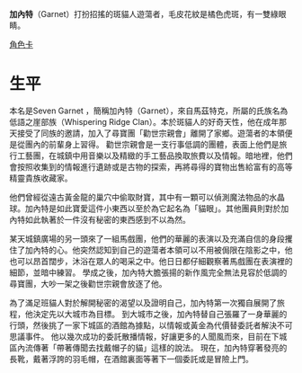 <!-- TITLE: 加內特 -->
<!-- SUBTITLE: 我乃是大名鼎鼎、勸世宗親會的…等等，你身上那個發光的東西是什麼？ -->


**加內特**（Garnet）打扮招搖的斑貓人遊蕩者，毛皮花紋是橘色虎斑，有一雙綠眼睛。

[角色卡](https://docs.google.com/spreadsheets/d/1uf44a854XQFkV1GrmCy4XerHFmVwXo3UVi07iHmVmQA/edit#gid=1)
# 生平
本名是Seven Garnet ，簡稱加內特（Garnet），來自馬茲特克，所屬的氏族名為低語之崖部族（Whispering Ridge Clan）。本於斑貓人的好奇天性，他在成年那天接受了同族的邀請，加入了尋寶團「勸世宗親會」離開了家鄉。遊蕩者的本領便是從團內的前輩身上習得。
勸世宗親會是一支行事低調的團體，表面上他們是旅行工藝團，在城鎮中用音樂以及精緻的手工藝品換取旅費以及情報。暗地裡，他們會按照收集到的情報進行遺跡或是古物的探索，再將尋得的寶物出售給富有的高等精靈貴族收藏家。

他們曾經從遠古黃金龍的巢穴中偷取財寶，其中有一顆可以偵測魔法物品的水晶球。加內特是如此寶愛這件小東西以至於為它起名為「貓眼」。其他團員則對於加內特如此執著於一件沒有秘密的東西感到不以為然。																									

某天城鎮廣場的另一頭來了一組馬戲團，他們的華麗的表演以及充滿自信的身段攫住了加內特的心。他突然認知到自己的遊蕩者本領可以不用被侷限在陰影之中，他也可以昂首闊步，沐浴在眾人的喝采之中。他日日都仔細觀察著馬戲團在表演裡的細節，並暗中練習。
學成之後，加內特大膽張揚的新作風完全無法見容於低調的尋寶團，大吵一架之後勸世宗親會放逐了他。

為了滿足班貓人對於解開秘密的渴望以及證明自己，加內特第一次獨自展開了旅程，他決定先以大城市為目標。
到大城市之後，加內特替自己張羅了一身華麗的行頭，然後挑了一家下城區的酒館為據點，以情報或黃金為代價替委託者解決不可思議事件。
他以幾次成功的委託散播情報，好讓更多的人聞風而來，目前在下城區內流傳著「帶著傳聞去找戴帽子的貓」這樣的說法。
現在，加內特穿著發亮的長靴，戴著浮誇的羽毛帽，在酒館裏面等著下一個委託或是冒險上門。